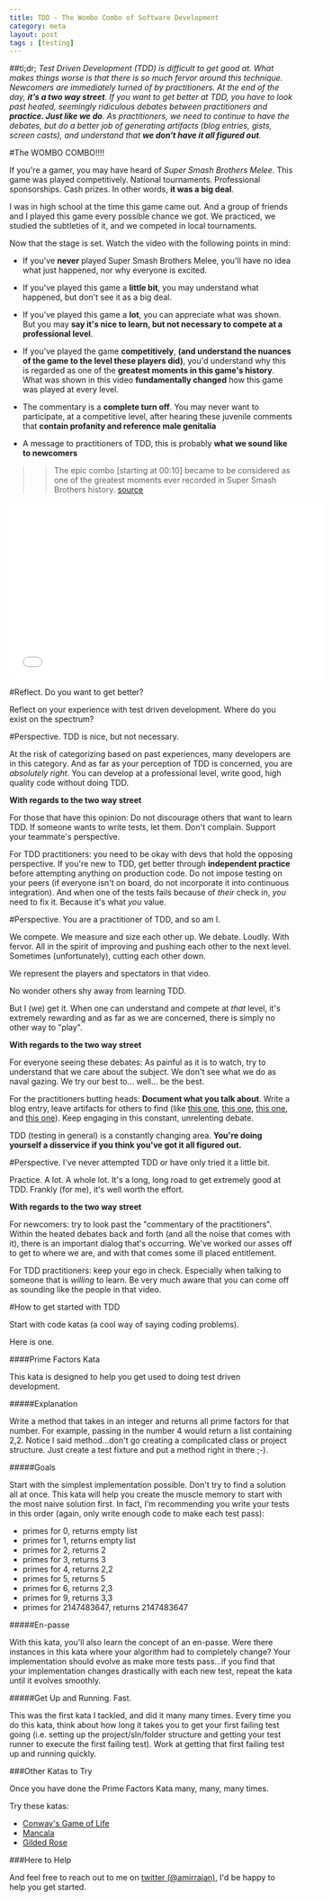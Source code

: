 ```yaml
---
title: TDD - The Wombo Combo of Software Development
category: meta
layout: post
tags : [testing]
---
```


##tl;dr;
_Test Driven Development (TDD) is difficult to get good at. What makes things worse is that there is so much fervor around this technique. Newcomers are immediately turned of by practitioners. At the end of the day, **it’s a two way street**. If you want to get better at TDD, you have to look past heated, seemingly ridiculous debates between practitioners and **practice. Just like we do**. As practitioners, we need to continue to have the debates, but do a better job of generating artifacts (blog entries, gists, screen casts), and understand that **we don't have it all figured out**._

#The WOMBO COMBO!!!!

If you're a gamer, you may have heard of _Super Smash Brothers Melee_. This game was played competitively. National tournaments. Professional sponsorships. Cash prizes. In other words, **it was a big deal**.

I was in high school at the time this game came out. And a group of friends and I played this game every possible chance we got. We practiced, we studied the subtleties of it, and we competed in local tournaments.

Now that the stage is set. Watch the video with the following points in mind:

- If you've **never** played Super Smash Brothers Melee, you'll have no idea what just happened, nor why everyone is excited.

- If you've played this game a **little bit**, you may understand what happened, but don't see it as a big deal.

- If you've played this game a **lot**, you can appreciate what was shown. But you may **say it's nice to learn, but not necessary to compete at a professional level**.

- If you've played the game **competitively**, **(and understand the nuances of the game to the level these players did)**, you'd understand why this is regarded as one of the **greatest moments in this game's history**. What was shown in this video **fundamentally changed** how this game was played at every level.

- The commentary is a **complete turn off**. You may never want to participate, at a competitive level, after hearing these juvenile comments that **contain profanity and reference male genitalia**

- A message to practitioners of TDD, this is probably **what we sound like to newcomers**

>>The epic combo \[starting at 00:10] became to be considered as one of the greatest moments ever recorded in Super Smash Brothers history.
>>[source](http://knowyourmeme.com/memes/wombo-combo)

<iframe width="560" height="315" src="//www.youtube.com/embed/pD_imYhNoQ4" frameborder="0" allowfullscreen="allowfullscreen">wombo combo</iframe>

<br/>

#Reflect. Do you want to get better?

Reflect on your experience with test driven development. Where do you exist on the spectrum?

#Perspective. TDD is nice, but not necessary.

At the risk of categorizing based on past experiences, many developers are in this category. And as far as your perception of TDD is concerned, you are _absolutely right_. You can develop at a professional level, write good, high quality code without doing TDD.

**With regards to the two way street**

For those that have this opinion: Do not discourage others that want to learn TDD. If someone wants to write tests, let them. Don't complain. Support your teammate's perspective.

For TDD practitioners: you need to be okay with devs that hold the opposing perspective. If you're new to TDD, get better through **independent practice** before attempting anything on production code. Do not impose testing on your peers (if everyone isn't on board, do not incorporate it into continuous integration). And when one of the tests fails because of _their_ check in, _you_ need to fix it. Because it's what _you_ value.

#Perspective. You are a practitioner of TDD, and so am I.

We compete. We measure and size each other up. We debate. Loudly. With fervor. All in the spirit of improving and pushing each other to the next level. Sometimes (unfortunately), cutting each other down.

We represent the players and spectators in that video.

No wonder others shy away from learning TDD.

But I (we) get it. When one can understand and compete at _that_ level, it's extremely rewarding and as far as we are concerned, there is simply no other way to "play".

**With regards to the two way street**

For everyone seeing these debates: As painful as it is to watch, try to understand that we care about the subject. We don't see what we do as naval gazing. We try our best to... well... be the best.

For the practitioners butting heads: **Document what you talk about**. Write a blog entry, leave artifacts for others to find (like [this one](http://lostechies.com/jimmybogard/2013/09/26/test-styles-and-avoiding-setupteardown/), [this one](http://wekeroad.com/2013/08/28/how-behavioral-is-your-bdd), [this one](http://www.hanselminutes.com/294/understanding-bdd-and-nspec-with-matt-florence-and-amir-rajan), and [this one](http://vimeo.com/72745278)). Keep engaging in this constant, unrelenting debate.

TDD (testing in general) is a constantly changing area. **You're doing yourself a disservice if you think you've got it all figured out.**

#Perspective. I've never attempted TDD or have only tried it a little bit.

Practice. A lot. A whole lot. It's a long, long road to get extremely good at TDD. Frankly (for me), it's well worth the effort.

**With regards to the two way street**

For newcomers: try to look past the "commentary of the practitioners". Within the heated debates back and forth (and all the noise that comes with it), there is an important dialog that's occurring. We've worked our asses off to get to where we are, and with that comes some ill placed entitlement.

For TDD practitioners: keep your ego in check. Especially when talking to someone that is _willing_ to learn. Be very much aware that you can come off as sounding like the people in that video.

#How to get started with TDD

Start with code katas (a cool way of saying coding problems).

Here is one.

####Prime Factors Kata

This kata is designed to help you get used to doing test driven development.

#####Explanation

Write a method that takes in an integer and returns all prime factors for that number. For example, passing in the number 4 would return a list containing 2,2. Notice I said method...don't go creating a complicated class or project structure. Just create a test fixture and put a method right in there ;-).

#####Goals

Start with the simplest implementation possible. Don't try to find a solution all at once. This kata will help you create the muscle memory to start with the most naive solution first. In fact, I'm recommending you write your tests in this order (again, only write enough code to make each test pass):

- primes for 0, returns empty list
- primes for 1, returns empty list
- primes for 2, returns 2
- primes for 3, returns 3
- primes for 4, returns 2,2
- primes for 5, returns 5
- primes for 6, returns 2,3
- primes for 9, returns 3,3
- primes for 2147483647, returns 2147483647

#####En-passe

With this kata, you'll also learn the concept of an en-passe. Were there instances in this kata where your algorithm had to completely change? Your implementation should evolve as make more tests pass...if you find that your implementation changes drastically with each new test, repeat the kata until it evolves smoothly.

#####Get Up and Running. Fast.

This was the first kata I tackled, and did it many many times. Every time you do this kata, think about how long it takes you to get your first failing test going (i.e. setting up the project/sln/folder structure and getting your test runner to execute the first failing test). Work at getting that first failing test up and running quickly.

###Other Katas to Try

Once you have done the Prime Factors Kata many, many, many times.

Try these katas:

- [Conway's Game of Life](http://codingdojo.org/cgi-bin/wiki.pl?KataGameOfLife)
- [Mancala](https://gist.github.com/amirrajan/2153731)
- [Gilded Rose](https://github.com/NotMyself/GildedRose)

###Here to Help

And feel free to reach out to me on [twitter (@amirrajan)](https://twitter.com/amirrajan), I'd be happy to help you get started.
